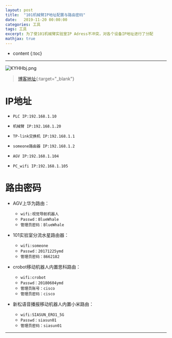 ```yaml
---
layout: post
title:  "101机械臂IP地址配置与路由密码"
date:   2019-11-20 00:00:00
categories: 工具
tags: 工具
excerpt: 为了使101机械臂实验室IP Adress不冲突，对各个设备IP地址进行了分配
mathjax: true
---
```

* content
{:toc}
---

![KYHHbj.png](https://s2.ax1x.com/2019/10/23/KYHHbj.png)



> [博客地址](https://dufaxing.com){:target="_blank"}

# IP地址

- `PLC IP:192.168.1.10`  

- `机械臂 IP:192.168.1.20` 

- `TP-link交换机 IP:192.168.1.1` 

- `someone路由器 IP:192.168.1.2` 

- `AGV IP:192.168.1.104` 

- `PC_wifi IP:192.168.1.105` 


# 路由密码

- AGV上华为路由：
    - `wifi:视觉导航机器人 `
    - `Passwd：BlueWhale`
    - `管理员密码：BlueWhale`

- 101实验室分流水星路由器：
    - `wifi:someone `
    - `Passwd：20171225ymd`
    - `管理员密码：8662182`

- crobot移动机器人内置思科路由：
    - `wifi:crobot `
    - `Passwd：20180604ymd`
    - `管理员账号：cisco`
    - `管理员密码：cisco`

- 新松语音播报移动机器人内置小米路由：
    - `wifi:SIASUN_ERO1_5G `
    - `Passwd：siasun01`
    - `管理员密码：siasun01`

---
